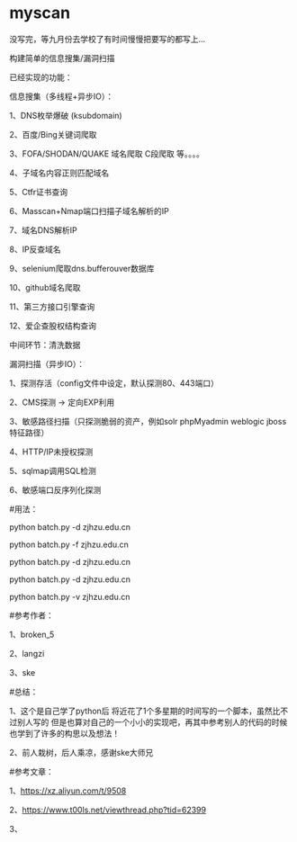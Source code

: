 # myscan

没写完，等九月份去学校了有时间慢慢把要写的都写上...

构建简单的信息搜集/漏洞扫描

已经实现的功能：

信息搜集（多线程+异步IO）：

1、DNS枚举爆破 (ksubdomain)

2、百度/Bing关键词爬取 

3、FOFA/SHODAN/QUAKE 域名爬取 C段爬取 等。。。。

4、子域名内容正则匹配域名

5、Ctfr证书查询

6、Masscan+Nmap端口扫描子域名解析的IP

7、域名DNS解析IP

8、IP反查域名

9、selenium爬取dns.bufferouver数据库

10、github域名爬取

11、第三方接口引擎查询

12、爱企查股权结构查询

中间环节：清洗数据

漏洞扫描（异步IO）：

1、探测存活（config文件中设定，默认探测80、443端口）

2、CMS探测 -> 定向EXP利用

3、敏感路径扫描（只探测脆弱的资产，例如solr phpMyadmin weblogic jboss特征路径）

4、HTTP/IP未授权探测

5、sqlmap调用SQL检测

6、敏感端口反序列化探测

#用法：

python batch.py -d zjhzu.edu.cn

python batch.py -f zjhzu.edu.cn

python batch.py -d zjhzu.edu.cn

python batch.py -d zjhzu.edu.cn

python batch.py -v zjhzu.edu.cn

#参考作者：

1、broken_5

2、langzi

3、ske

#总结：

1、这个是自己学了python后 将近花了1个多星期的时间写的一个脚本，虽然比不过别人写的 但是也算对自己的一个小小的实现吧，再其中参考别人的代码的时候也学到了许多的构思以及想法！

2、前人栽树，后人乘凉，感谢ske大师兄

#参考文章：

1、https://xz.aliyun.com/t/9508

2、https://www.t00ls.net/viewthread.php?tid=62399

3、
